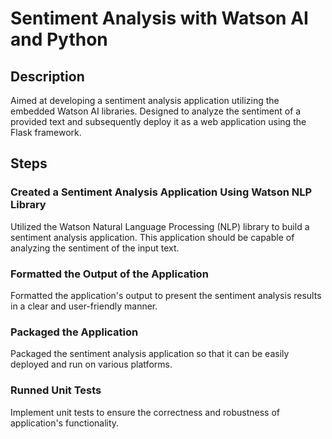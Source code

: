 # Sentiment Analysis with Watson AI and Python
## Description
Aimed at developing a sentiment analysis application utilizing the embedded Watson AI libraries. Designed to analyze the sentiment of a provided text and 
subsequently deploy it as a web application using the Flask framework.

## Steps
### Created a Sentiment Analysis Application Using Watson NLP Library
Utilized the Watson Natural Language Processing (NLP) library to build a sentiment analysis application. This application should be capable of analyzing the sentiment of the input text.

### Formatted the Output of the Application
Formatted the application's output to present the sentiment analysis results in a clear and user-friendly manner.

### Packaged the Application
Packaged the sentiment analysis application so that it can be easily deployed and run on various platforms.

### Runned Unit Tests
Implement unit tests to ensure the correctness and robustness of application's functionality.


